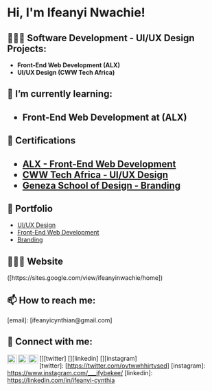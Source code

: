 <h1>Hi, I'm Ifeanyi Nwachie! </h1>

<h2>👩🏽‍💻 Software Development - UI/UX Design Projects:</h2>

- <b>Front-End Web Development (ALX)</b>
- <b>UI/UX Design (CWW Tech Africa)</b> 

<h2>🌱 I’m currently learning:<h2>  

  - <b>Front-End Web Development at (ALX)</b>

<h2>💼 Certifications<h2>

  - [ALX - Front-End Web Development](https://www.youtube.com/watch?v=a83ASGn_V_s)
- [CWW Tech Africa - UI/UX Design](https://www.youtube.com/watch?v=uHy3oM7NnoU)
- [Geneza School of Design - Branding](https://www.youtube.com/watch?v=uHy3oM7NnoU)

<h2>🎨 Portfolio</h2>

- [UI/UX Design](https://www.youtube.com/watch?v=uHy3oM7NnoU)
- [Front-End Web Development](https://www.youtube.com/watch?v=uHy3oM7NnoU)
- [Branding](https://www.youtube.com/watch?v=uHy3oM7NnoU)
  
<h2>👩🏽‍💻 Website</h2>
([https://sites.google.com/view/ifeanyinwachie/home])

<h2> 📫 How to reach me:</h2>
[email]: [ifeanyicynthian@gmail.com]

<h2> 📌 Connect with me:</h2>

[<img align="left" alt="ovtwwhhirtvsed | Twitter" width="22px" src="https://cdn.jsdelivr.net/npm/simple-icons@v3/icons/twitter.svg" />][twitter]
[<img align="left" alt="ifeanyi cynthia | LinkedIn" width="22px" src="https://cdn.jsdelivr.net/npm/simple-icons@v3/icons/linkedin.svg" />][linkedin]
[<img align="left" alt="___ifybekee| Instagram" width="22px" src="https://cdn.jsdelivr.net/npm/simple-icons@v3/icons/instagram.svg" />][instagram]
<br  />
[twitter]: [https://twitter.com/ovtwwhhirtvsed]
[instagram]: https://www.instagram.com/___ifybekee/
[linkedin]: https://linkedin.com/in/ifeanyi-cynthia

<!--
**joshmadakor1/joshmadakor1** is a ✨ _special_ ✨ repository because its `README.md` (this file) appears on your GitHub profile.

Here are some ideas to get you started:

- 🔭 I’m currently working on ...
- 🌱 I’m currently learning ...
- 👯 I’m looking to collaborate on ...
- 🤔 I’m looking for help with ...
- 💬 Ask me about ...
- 📫 How to reach me: ...
- 😄 Pronouns: ...
- ⚡ Fun fact: ...
-->
